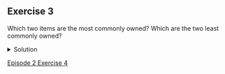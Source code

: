 ## Exercise 3

Which two items are the most commonly owned? Which are the two least commonly owned?

<details>
  <summary>
    Solution
  </summary>

  Select <code>Sort by: count</code>. The most commonly owned items are mobile phone and radio, the least commonly owned are cars and computers.

  </details>
  
[Episode 2 Exercise 4](expisode2_ex4.md)

